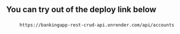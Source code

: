 ## You can try out of the deploy link below
###      
         https://bankingapp-rest-crud-api.onrender.com/api/accounts
